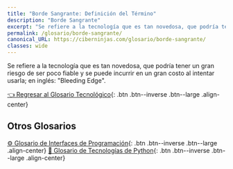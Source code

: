 ```yaml
---
title: "Borde Sangrante: Definición del Término"
description: "Borde Sangrante"
excerpt: "Se refiere a la tecnología que es tan novedosa, que podría tener un gran riesgo de ser poco fiable y se puede incurrir en un gran costo al intentar usarla."
permalink: /glosario/borde-sangrante/
canonical_URL: https://ciberninjas.com/glosario/borde-sangrante/
classes: wide
---
```


Se refiere a la tecnología que es tan novedosa, que podría tener un gran riesgo de ser poco fiable y se puede incurrir en un gran costo al intentar usarla; en inglés: "Bleeding Edge".

[👈 Regresar al Glosario Tecnológico](/glosario/){: .btn .btn--inverse .btn--large .align-center}

## Otros Glosarios

[⚙ Glosario de Interfaces de Programación](/glosario/completo-interfaces-programacion/){: .btn .btn--inverse .btn--large .align-center}
[🐍 Glosario de Tecnologías de Python](/glosario/completo-tecnologias-python/){: .btn .btn--inverse .btn--large .align-center}